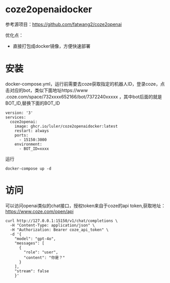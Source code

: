 # coze2openaidocker

参考源项目：https://github.com/fatwang2/coze2openai

优化点：

- 直接打包成docker镜像，方便快速部署

# 安装

docker-compose.yml，运行前需要去coze获取指定的机器人ID，登录coze，点击对应的bot，类似下面地址https://www
.coze.com/space/732xxxx652166/bot/7372240xxxxx ，其中bot后面的就是BOT_ID,替换下面的BOT_ID

```
version: '3'
services:
  coze2openai:
    image: ghcr.io/luler/coze2openaidocker:latest
    restart: always
    ports:
      - 15150:3000
    environment:
      - BOT_ID=xxxx
```

运行

```
docker-compose up -d
```

# 访问

可以访问openai类似的chat接口，授权token来自于coze的api token,获取地址：https://www.coze.com/open/api

```
curl http://127.0.0.1:15150/v1/chat/completions \
  -H "Content-Type: application/json" \
  -H "Authorization: Bearer coze_api_token" \
  -d '{
    "model": "gpt-4o",
    "messages": [
      {
        "role": "user",
        "content": "你是？"
      }
    ],
    "stream": false
    }'
```